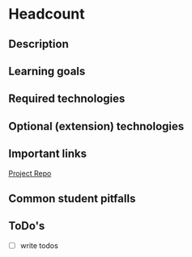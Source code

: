 # Headcount

## Description

## Learning goals

## Required technologies

## Optional (extension) technologies

## Important links

[Project Repo](https://github.com/turingschool-examples/headcount2.0)

## Common student pitfalls

## ToDo's

* [ ] write todos
